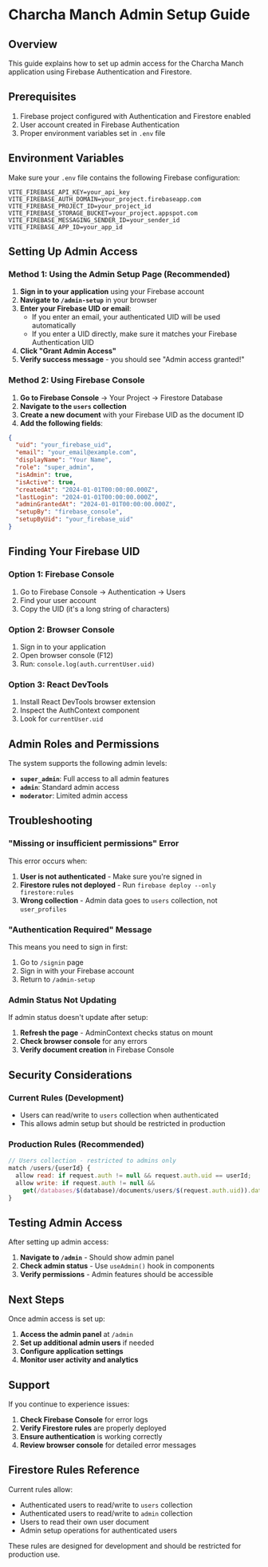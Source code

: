 # Charcha Manch Admin Setup Guide

## Overview
This guide explains how to set up admin access for the Charcha Manch application using Firebase Authentication and Firestore.

## Prerequisites
1. Firebase project configured with Authentication and Firestore enabled
2. User account created in Firebase Authentication
3. Proper environment variables set in `.env` file

## Environment Variables
Make sure your `.env` file contains the following Firebase configuration:

```env
VITE_FIREBASE_API_KEY=your_api_key
VITE_FIREBASE_AUTH_DOMAIN=your_project.firebaseapp.com
VITE_FIREBASE_PROJECT_ID=your_project_id
VITE_FIREBASE_STORAGE_BUCKET=your_project.appspot.com
VITE_FIREBASE_MESSAGING_SENDER_ID=your_sender_id
VITE_FIREBASE_APP_ID=your_app_id
```

## Setting Up Admin Access

### Method 1: Using the Admin Setup Page (Recommended)

1. **Sign in to your application** using your Firebase account
2. **Navigate to `/admin-setup`** in your browser
3. **Enter your Firebase UID or email**:
   - If you enter an email, your authenticated UID will be used automatically
   - If you enter a UID directly, make sure it matches your Firebase Authentication UID
4. **Click "Grant Admin Access"**
5. **Verify success message** - you should see "Admin access granted!"

### Method 2: Using Firebase Console

1. **Go to Firebase Console** → Your Project → Firestore Database
2. **Navigate to the `users` collection**
3. **Create a new document** with your Firebase UID as the document ID
4. **Add the following fields**:

```json
{
  "uid": "your_firebase_uid",
  "email": "your_email@example.com",
  "displayName": "Your Name",
  "role": "super_admin",
  "isAdmin": true,
  "isActive": true,
  "createdAt": "2024-01-01T00:00:00.000Z",
  "lastLogin": "2024-01-01T00:00:00.000Z",
  "adminGrantedAt": "2024-01-01T00:00:00.000Z",
  "setupBy": "firebase_console",
  "setupByUid": "your_firebase_uid"
}
```

## Finding Your Firebase UID

### Option 1: Firebase Console
1. Go to Firebase Console → Authentication → Users
2. Find your user account
3. Copy the UID (it's a long string of characters)

### Option 2: Browser Console
1. Sign in to your application
2. Open browser console (F12)
3. Run: `console.log(auth.currentUser.uid)`

### Option 3: React DevTools
1. Install React DevTools browser extension
2. Inspect the AuthContext component
3. Look for `currentUser.uid`

## Admin Roles and Permissions

The system supports the following admin levels:

- **`super_admin`**: Full access to all admin features
- **`admin`**: Standard admin access
- **`moderator`**: Limited admin access

## Troubleshooting

### "Missing or insufficient permissions" Error

This error occurs when:
1. **User is not authenticated** - Make sure you're signed in
2. **Firestore rules not deployed** - Run `firebase deploy --only firestore:rules`
3. **Wrong collection** - Admin data goes to `users` collection, not `user_profiles`

### "Authentication Required" Message

This means you need to sign in first:
1. Go to `/signin` page
2. Sign in with your Firebase account
3. Return to `/admin-setup`

### Admin Status Not Updating

If admin status doesn't update after setup:
1. **Refresh the page** - AdminContext checks status on mount
2. **Check browser console** for any errors
3. **Verify document creation** in Firebase Console

## Security Considerations

### Current Rules (Development)
- Users can read/write to `users` collection when authenticated
- This allows admin setup but should be restricted in production

### Production Rules (Recommended)
```javascript
// Users collection - restricted to admins only
match /users/{userId} {
  allow read: if request.auth != null && request.auth.uid == userId;
  allow write: if request.auth != null && 
    get(/databases/$(database)/documents/users/$(request.auth.uid)).data.isAdmin == true;
}
```

## Testing Admin Access

After setting up admin access:

1. **Navigate to `/admin`** - Should show admin panel
2. **Check admin status** - Use `useAdmin()` hook in components
3. **Verify permissions** - Admin features should be accessible

## Next Steps

Once admin access is set up:

1. **Access the admin panel** at `/admin`
2. **Set up additional admin users** if needed
3. **Configure application settings**
4. **Monitor user activity and analytics**

## Support

If you continue to experience issues:

1. **Check Firebase Console** for error logs
2. **Verify Firestore rules** are properly deployed
3. **Ensure authentication** is working correctly
4. **Review browser console** for detailed error messages

## Firestore Rules Reference

Current rules allow:
- Authenticated users to read/write to `users` collection
- Authenticated users to read/write to `admin` collection
- Users to read their own user document
- Admin setup operations for authenticated users

These rules are designed for development and should be restricted for production use.
